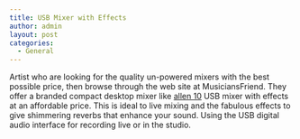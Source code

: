 ```yaml
---
title: USB Mixer with Effects   
author: admin
layout: post
categories:
  - General
---
```

Artist who are looking for the quality un-powered mixers with the best possible price, then browse through the web site at MusiciansFriend. They offer a branded compact desktop mixer like <a href="http://www.musiciansfriend.com/pro-audio/allen-heath-zed-10fx-10-channel-usb-mixer-with-effects">allen 10</a> USB mixer with effects at an affordable price. This is ideal to live mixing and the fabulous effects to give shimmering reverbs that enhance your sound. Using the USB digital audio interface for recording live or in the studio.
